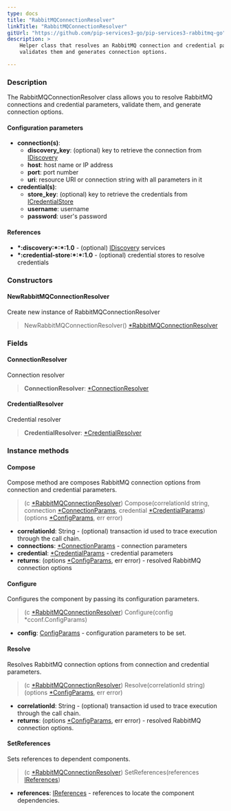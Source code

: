 ```yaml
---
type: docs
title: "RabbitMQConnectionResolver"
linkTitle: "RabbitMQConnectionResolver"
gitUrl: "https://github.com/pip-services3-go/pip-services3-rabbitmq-go"
description: >
    Helper class that resolves an RabbitMQ connection and credential parameters, 
    validates them and generates connection options.

---
```


### Description

The RabbitMQConnectionResolver class allows you to resolve RabbitMQ connections and credential parameters, validate them, and generate connection options.

#### Configuration parameters

- **connection(s)**:
    - **discovery_key**: (optional) key to retrieve the connection from [IDiscovery](../../../components/connect/idiscovery)
    - **host**: host name or IP address
    - **port**: port number
    - **uri**: resource URI or connection string with all parameters in it
- **credential(s)**:
    - **store_key**: (optional) key to retrieve the credentials from [ICredentialStore](../../../components/auth/icredential_store)
    - **username**: username
    - **password**: user's password

#### References

- **\*:discovery:\*:\*:1.0** - (optional) [IDiscovery](../../../components/connect/idiscovery) services
- **\*:credential-store:\*:\*:1.0** - (optional) credential stores to resolve credentials

### Constructors

#### NewRabbitMQConnectionResolver
Create new instance of RabbitMQConnectionResolver

> NewRabbitMQConnectionResolver() [*RabbitMQConnectionResolver]()

### Fields

<span class="hide-title-link">

#### ConnectionResolver
Connection resolver
> **ConnectionResolver**: [*ConnectionResolver](../../../components/connect/connection_resolver)

#### CredentialResolver
Credential resolver
> **CredentialResolver**: [*CredentialResolver](../../../components/auth/credential_resolver)

</span>


### Instance methods

#### Compose
Compose method are composes RabbitMQ connection options from connection and credential parameters.

> (c [*RabbitMQConnectionResolver]()) Compose(correlationId string, connection [*ConnectionParams](../../../components/connect/connection_params), credential [*CredentialParams](../../../components/auth/credential_params)) (options [*ConfigParams](../../../commons/config/config_params), err error)

- **correlationId**: String - (optional) transaction id used to trace execution through the call chain.
- **connections**: [*ConnectionParams](../../../components/connect/connection_params) - connection parameters
- **credential**: [*CredentialParams](../../../components/auth/credential_params) - credential parameters
- **returns**: (options [*ConfigParams](../../../commons/config/config_params), err error) - resolved RabbitMQ connection options


#### Configure
Configures the component by passing its configuration parameters.

> (c [*RabbitMQConnectionResolver]()) Configure(config *cconf.ConfigParams)

- **config**: [ConfigParams](../../../commons/config/config_params) - configuration parameters to be set.


#### Resolve
Resolves RabbitMQ connection options from connection and credential parameters.

> (c [*RabbitMQConnectionResolver]()) Resolve(correlationId string) (options [*ConfigParams](../../../commons/config/config_params), err error)

- **correlationId**: String - (optional) transaction id used to trace execution through the call chain.
- **returns**: (options [*ConfigParams](../../../commons/config/config_params), err error) - resolved RabbitMQ connection options.


#### SetReferences
Sets references to dependent components.

> (c [*RabbitMQConnectionResolver]()) SetReferences(references [IReferences](../../../commons/refer/ireferences))

- **references**: [IReferences](../../../commons/refer/ireferences) - references to locate the component dependencies.
